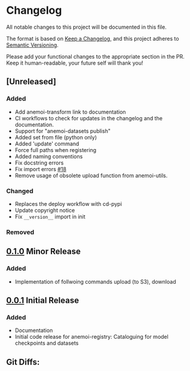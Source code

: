# Changelog

All notable changes to this project will be documented in this file.

The format is based on [Keep a Changelog](https://keepachangelog.com/en/1.1.0/),
and this project adheres to [Semantic Versioning](https://semver.org/spec/v2.0.0.html).

Please add your functional changes to the appropriate section in the PR.
Keep it human-readable, your future self will thank you!

## [Unreleased]

### Added

- Add anemoi-transform link to documentation
- CI workflows to check for updates in the changelog and the documentation.
- Support for "anemoi-datasets publish"
- Added set from file (python only)
- Added 'update' command
- Force full paths when registering
- Added naming conventions
- Fix docstring errors
- Fix import errors [#18](https://github.com/ecmwf/anemoi-registry/pull/18)
- Remove usage of obsolete upload function from anemoi-utils.

### Changed
- Replaces the deploy workflow with cd-pypi
- Update copyright notice
- Fix `__version__` import in init

### Removed

## [0.1.0] Minor Release

### Added
- Implementation of follwoing commands upload (to S3), download

## [0.0.1] Initial Release

### Added
- Documentation
- Initial code release for anemoi-registry: Cataloguing for model checkpoints and datasets


## Git Diffs:
[0.1.0]: https://github.com/ecmwf/anemoi-registry/compare/0.0.1...0.1.0
[0.0.1]: https://github.com/ecmwf/anemoi-registry/releases/tag/0.0.1
